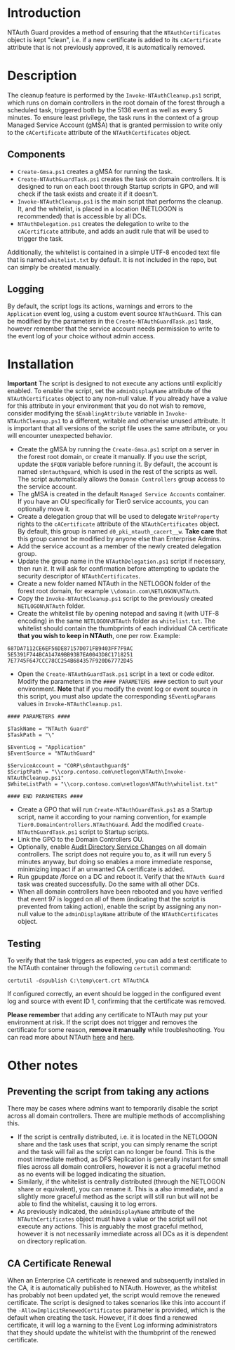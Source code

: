 # Introduction

NTAuth Guard provides a method of ensuring that the `NTAuthCertificates` object is kept "clean", i.e. if a new certificate is added to its `cACertificate` attribute that is not previously approved, it is automatically removed.

# Description

The cleanup feature is performed by the `Invoke-NTAuthCleanup.ps1` script, which runs on domain controllers in the root domain of the forest through a scheduled task, triggered both by the 5136 event as well as every 5 minutes. To ensure least privilege, the task runs in the context of a group Managed Service Account (gMSA) that is granted permission to write only to the `cACertificate` attribute of the `NTAuthCertificates` object.

## Components

* `Create-Gmsa.ps1` creates a gMSA for running the task.
* `Create-NTAuthGuardTask.ps1` creates the task on domain controllers. It is designed to run on each boot through Startup scripts in GPO, and will check if the task exists and create it if it doesn't.
* `Invoke-NTAuthCleanup.ps1` is the main script that performs the cleanup. It, and the whitelist, is placed in a location (NETLOGON is recommended) that is accessible by all DCs.
* `NTAuthDelegation.ps1` creates the delegation to write to the `cACertificate` attribute, and adds an audit rule that will be used to trigger the task.

Additionally, the whitelist is contained in a simple UTF-8 encoded text file that is named `whitelist.txt` by default. It is not included in the repo, but can simply be created manually.

## Logging

By default, the script logs its actions, warnings and errors to the `Application` event log, using a custom event source `NTAuthGuard`. This can be modified by the parameters in the `Create-NTAuthGuardTask.ps1` task, however remember that the service account needs permission to write to the event log of your choice without admin access.

# Installation

**Important**
The script is designed to not execute any actions until explicitly enabled. To enable the script, set the `adminDisplayName` attribute of the `NTAuthCertificates` object to any non-null value. If you already have a value for this attribute in your environment that you do not wish to remove, consider modifying the `$EnablingAttribute` variable in `Invoke-NTAuthCleanup.ps1` to a different, writable and otherwise unused attribute. It is important that all versions of the script file uses the same attribute, or you will encounter unexpected behavior.

* Create the gMSA by running the `Create-Gmsa.ps1` script on a server in the forest root domain, or create it manually. If you use the script, update the `$FQDN` variable before running it. By default, the account is named `s0ntauthguard`, which is used in the rest of the scripts as well. The script automatically allows the `Domain Controllers` group access to the service account.
* The gMSA is created in the default `Managed Service Accounts` container. If you have an OU specifically for Tier0 service accounts, you can optionally move it.
* Create a delegation group that will be used to delegate `WriteProperty`  rights to the `cACertificate` attribute of the `NTAuthCertificates` object. By default, this group is named `d0_pki_ntauth_cacert__w`. **Take care** that this group cannot be modified by anyone else than Enterprise Admins.
* Add the service account as a member of the newly created delegation group.
* Update the group name in the `NTAuthDelegation.ps1` script if necessary, then run it. It will ask for confirmation before attempting to update the security descriptor of `NTAuthCertificates`.
* Create a new folder named NTAuth in the NETLOGON folder of the forest root domain, for example `\\domain.com\NETLOGON\NTAuth`.
* Copy the `Invoke-NTAuthCleanup.ps1` script to the previously created `NETLOGON\NTAuth` folder.
* Create the whitelist file by opening notepad and saving it (with UTF-8 encoding) in the same `NETLOGON\NTAuth` folder as `whitelist.txt`. The whitelist should contain the thumbprints of each individual CA certificate **that you wish to keep in NTAuth**, one per row. Example:

```
687DA7112CE6EF56DE87157D071FB9403FF7F9AC
5E5391F744BCA147A9BB93B7EA0043D8C1718251
7E7745F647CCC78CC254B684357F920D67772D45
```

* Open the `Create-NTAuthGuardTask.ps1` script in a text or code editor. Modify the parameters in the `#### PARAMETERS ####` section to suit your environment. **Note** that if you modify the event log or event source in this script, you must also update the corresponding `$EventLogParams` values in `Invoke-NTAuthCleanup.ps1`. 

```
#### PARAMETERS ####

$TaskName = "NTAuth Guard"
$TaskPath = "\"

$EventLog = "Application"
$EventSource = "NTAuthGuard"

$ServiceAccount = "CORP\s0ntauthguard$"
$ScriptPath = "\\corp.contoso.com\netlogon\NTAuth\Invoke-NTAuthCleanup.ps1"
$WhiteListPath = "\\corp.contoso.com\netlogon\NTAuth\whitelist.txt"

#### END PARAMETERS ####
```

* Create a GPO that will run `Create-NTAuthGuardTask.ps1` as a Startup script, name it according to your naming convention, for example `Tier0.DomainControllers.NTAuthGuard`. Add the modified `Create-NTAuthGuardTask.ps1` script to Startup scripts.
* Link the GPO to the Domain Controllers OU.
* Optionally, enable [Audit Directory Service Changes](https://learn.microsoft.com/en-us/previous-versions/windows/it-pro/windows-10/security/threat-protection/auditing/audit-directory-service-changes) on all domain controllers. The script does not require you to, as it will run every 5 minutes anyway, but doing so enables a more immediate response, minimizing impact if an unwanted CA certificate is added.
* Run gpupdate /force on a DC and reboot it. Verify that the `NTAuth Guard` task was created successfully. Do the same with all other DCs.
* When all domain controllers have been rebooted and you have verified that event 97 is logged on all of them (indicating that the script is prevented from taking action), enable the script by assigning any non-null value to the `adminDisplayName` attribute of the `NTAuthCertificates` object.

## Testing

To verify that the task triggers as expected, you can add a test certificate to the NTAuth container through the following `certutil` command:

`certutil -dspublish C:\temp\cert.crt NTAuthCA`

If configured correctly, an event should be logged in the configured event log and source with event ID 1, confirming that the certificate was removed.

**Please remember** that adding any certificate to NTAuth may put your environment at risk. If the script does not trigger and removes the certificate for some reason, **remove it manually** while troubleshooting. You can read more about NTAuth [here](https://blog.qdsecurity.se/2020/09/04/supply-in-the-request-shenanigans/) and [here](https://blog.qdsecurity.se/2024/04/07/forest-compromise-through-ama-abuse/#introduction-and-background).

# Other notes

## Preventing the script from taking any actions

There may be cases where admins want to temporarily disable the script across all domain controllers. There are multiple methods of accomplishing this.

* If the script is centrally distributed, i.e. it is located in the NETLOGON share and the task uses that script, you can simply rename the script and the task will fail as the script can no longer be found. This is the most immediate method, as DFS Replication is generally instant for small files across all domain controllers, however it is not a graceful method as no events will be logged indicating the situation.
* Similarly, if the whitelist is centrally distributed (through the NETLOGON share or equivalent), you can rename it. This is a also immediate, and a slightly more graceful method as the script will still run but will not be able to find the whitelist, causing it to log errors.
* As previously indicated, the `adminDisplayName` attribute of the `NTAuthCertificates` object must have a value or the script will not execute any actions. This is arguably the most graceful method, however it is not necessarily immediate across all DCs as it is dependent on directory replication.

## CA Certificate Renewal

When an Enterprise CA certificate is renewed and subsequently installed in the CA, it is automatically published to NTAuth. However, as the whitelist has probably not been updated yet, the script would remove the renewed certificate. The script is designed to takes scenarios like this into account if the `-AllowImplicitRenewedCertificates` parameter is provided, which is the default when creating the task.
However, if it does find a renewed certificate, it will log a warning to the Event Log informing administrators that they should update the whitelist with the thumbprint of the renewed certificate.


